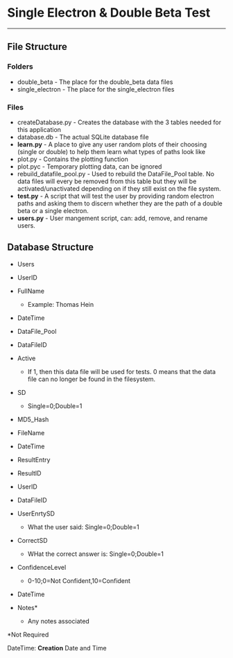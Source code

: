 # Single Electron & Double Beta Test
---

## File Structure

### Folders

- double_beta - The place for the double_beta data files
- single_electron - The place for the single_electron files

### Files

- createDatabase.py - Creates the database with the 3 tables needed for this application
- database.db - The actual SQLite database file
- **learn.py** - A place to give any user random plots of their choosing (single or double) to help them learn what types of paths look like
- plot.py - Contains the plotting function
- plot.pyc - Temporary plotting data, can be ignored
- rebuild_datafile_pool.py - Used to rebuild the DataFile_Pool table. No data files will every be removed from this table but they will be activated/unactivated depending on if they still exist on the file system.
- **test.py** - A script that will test the user by providing random electron paths and asking them to discern whether they are the path of a double beta or a single electron.
- **users.py** - User mangement script, can: add, remove, and rename users.


## Database Structure

 - Users
  - UserID
  - FullName
     - Example: Thomas Hein
  - DateTime

 - DataFile_Pool
  - DataFileID
  - Active
     - If 1, then this data file will be used for tests. 0 means that the data file can no longer be found in the filesystem.
  - SD
     - Single=0;Double=1
  - MD5_Hash
  - FileName
  - DateTime
  
 - ResultEntry
  - ResultID
  - UserID
  - DataFileID
  - UserEnrtySD
     - What the user said: Single=0;Double=1
  - CorrectSD
     - WHat the correct answer is: Single=0;Double=1
  - ConfidenceLevel
     - 0-10;0=Not Confident,10=Confident
  - DateTime
  - Notes*
     - Any notes associated


*Not Required

DateTime: **Creation** Date and Time
